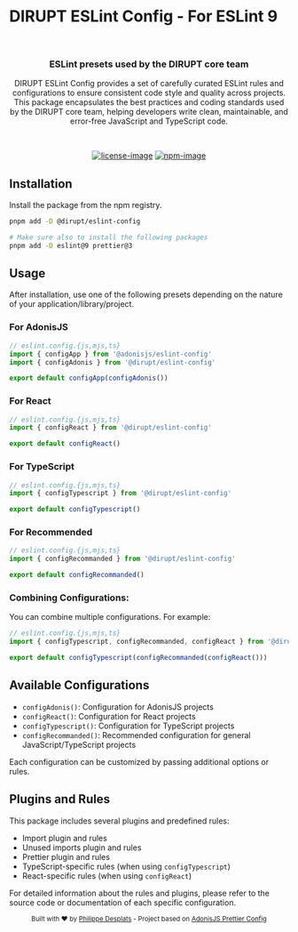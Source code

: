 # DIRUPT ESLint Config - For ESLint 9

<br />

<div align="center">
  <h3>ESLint presets used by the DIRUPT core team</h3>
  <p>
    DIRUPT ESLint Config provides a set of carefully curated ESLint rules and configurations to ensure consistent code style and quality across projects. This package encapsulates the best practices and coding standards used by the DIRUPT core team, helping developers write clean, maintainable, and error-free JavaScript and TypeScript code.
  </p>
</div>

<br />

<div align="center">

[![license-image]][license-url] [![npm-image]][npm-url]

</div>

## Installation

Install the package from the npm registry.

```sh
pnpm add -D @dirupt/eslint-config

# Make sure also to install the following packages
pnpm add -D eslint@9 prettier@3
```

## Usage

After installation, use one of the following presets depending on the nature of your application/library/project.

### For AdonisJS

```js
// eslint.config.{js,mjs,ts}
import { configApp } from '@adonisjs/eslint-config'
import { configAdonis } from '@dirupt/eslint-config'

export default configApp(configAdonis())
```

### For React

```js
// eslint.config.{js,mjs,ts}
import { configReact } from '@dirupt/eslint-config'

export default configReact()
```

### For TypeScript

```js
// eslint.config.{js,mjs,ts}
import { configTypescript } from '@dirupt/eslint-config'

export default configTypescript()
```

### For Recommended

```js
// eslint.config.{js,mjs,ts}
import { configRecommanded } from '@dirupt/eslint-config'

export default configRecommanded()
```

### Combining Configurations:

You can combine multiple configurations. For example:

```js
// eslint.config.{js,mjs,ts}
import { configTypescript, configRecommanded, configReact } from '@dirupt/eslint-config'

export default configTypescript(configRecommanded(configReact()))
```

## Available Configurations

-   `configAdonis()`: Configuration for AdonisJS projects
-   `configReact()`: Configuration for React projects
-   `configTypescript()`: Configuration for TypeScript projects
-   `configRecommanded()`: Recommended configuration for general JavaScript/TypeScript projects

Each configuration can be customized by passing additional options or rules.

## Plugins and Rules

This package includes several plugins and predefined rules:

-   Import plugin and rules
-   Unused imports plugin and rules
-   Prettier plugin and rules
-   TypeScript-specific rules (when using `configTypescript`)
-   React-specific rules (when using `configReact`)

For detailed information about the rules and plugins, please refer to the source code or documentation of each specific configuration.

<div align="center">
  <sub>Built with ❤︎ by <a href="https://github.com/philippe-desplats">Philippe Desplats</a> - Project based on <a href="https://github.com/adonisjs/eslint-config">AdonisJS Prettier Config</a></sub>
</div>

[npm-image]: https://img.shields.io/npm/v/@dirupt/eslint-config/latest.svg?style=for-the-badge&logo=npm
[npm-url]: https://www.npmjs.com/package/@dirupt/eslint-config/v/latest 'npm'
[license-url]: LICENSE.md
[license-image]: https://img.shields.io/github/license/dirupt-agency/eslint-config?style=for-the-badge
